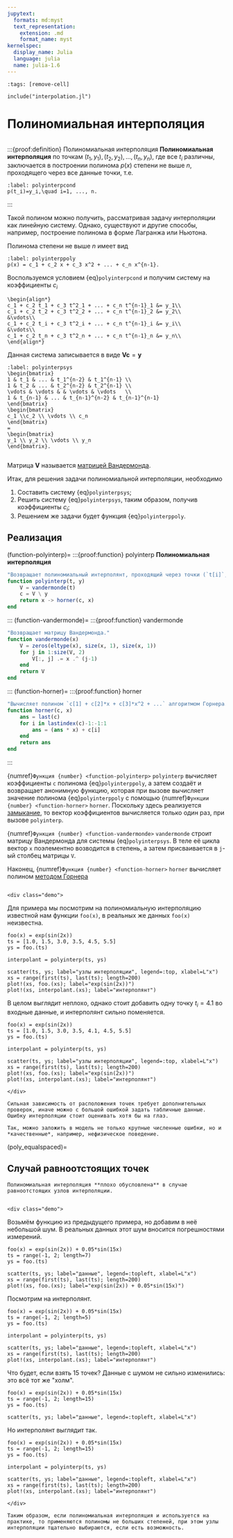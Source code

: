 ```yaml
---
jupytext:
  formats: md:myst
  text_representation:
    extension: .md
    format_name: myst
kernelspec:
  display_name: Julia
  language: julia
  name: julia-1.6
---
```


```{code-cell}
:tags: [remove-cell]

include("interpolation.jl")
```

# Полиномиальная интерполяция

```{index} интерполяция; полиномиальная
```
:::{proof:definition} Полиномиальная интерполяция
**Полиномиальная интерполяция** по точкам $(t_1, y_1), (t_2,y_2), ..., (t_n, y_n)$, где все $t_i$ различны, заключается в построении полинома $p(x)$ степени не выше $n$, проходящего через все данные точки, т.е.

```{math}
:label: polyinterpcond
p(t_i)=y_i,\quad i=1, ..., n.
```
:::

Такой полином можно получить, рассматривая задачу интерполяции как линейную систему. Однако, существуют и другие способы, например, построение полинома в форме Лагранжа или Ньютона.

Полинома степени не выше $n$ имеет вид

```{math}
:label: polyinterppoly
p(x) = c_1 + c_2 x + c_3 x^2 + ... + c_n x^{n-1}.
```

Воспользуемся условием {eq}`polyinterpcond` и получим систему на коэффициенты $c_i$

```{math}
\begin{align*}
c_1 + c_2 t_1 + c_3 t^2_1 + ... + c_n t^{n-1}_1 &= y_1\\
c_1 + c_2 t_2 + c_3 t^2_2 + ... + c_n t^{n-1}_2 &= y_2\\
&\vdots\\
c_1 + c_2 t_i + c_3 t^2_i + ... + c_n t^{n-1}_i &= y_i\\
&\vdots\\
c_1 + c_2 t_n + c_3 t^2_n + ... + c_n t^{n-1}_n &= y_n\\
\end{align*}
```

Данная система записывается в виде $\mathbf{V}\mathbf{c}=\mathbf{y}$

```{math}
:label: polyinterpsys
\begin{bmatrix}
1 & t_1 & ... & t_1^{n-2} & t_1^{n-1} \\
1 & t_2 & ... & t_2^{n-2} & t_2^{n-1} \\
\vdots & \vdots & & \vdots & \vdots   \\
1 & t_{n-1} & ... & t_{n-1}^{n-2} & t_{n-1}^{n-1}
\end{bmatrix}
\begin{bmatrix}
c_1 \\c_2 \\ \vdots \\ c_n
\end{bmatrix}
=
\begin{bmatrix}
y_1 \\ y_2 \\ \vdots \\ y_n
\end{bmatrix}.
```

```{index} матрица; Вандермонда
```
Матрица $\mathbf{V}$ называется [матрицей Вандермонда](https://en.wikipedia.org/wiki/Vandermonde_matrix).

Итак, для решения задачи полиномиальной интерполяции, необходимо

1. Составить систему {eq}`polyinterpsys`;
2. Решить систему {eq}`polyinterpsys`, таким образом, получив коэффициенты $c_i$;
3. Решением же задачи будет функция {eq}`polyinterppoly`. 

## Реализация

(function-polyinterp)=
:::{proof:function} polyinterp
**Полиномиальная интерполяция**
```julia
"Возвращает полиномиальный интерполянт, проходящий через точки (`t[i]`, `y[i]`)."
function polyinterp(t, y)
    V = vandermonde(t)
    c = V \ y
    return x -> horner(c, x)
end
```
:::
(function-vandermonde)=
:::{proof:function} vandermonde
```julia
"Возвращает матрицу Вандермонда."
function vandermonde(x)
    V = zeros(eltype(x), size(x, 1), size(x, 1))
    for j in 1:size(V, 2)
        V[:, j] .= x .^ (j-1)
    end
    return V
end
```
:::
(function-horner)=
:::{proof:function} horner
```julia
"Вычисляет полином `c[1] + c[2]*x + c[3]*x^2 + ...` алгоритмом Горнера."
function horner(c, x)
    ans = last(c)
    for i in lastindex(c)-1:-1:1
        ans = (ans * x) + c[i]
    end
    return ans
end
```
:::

{numref}`Функция {number} <function-polyinterp>` `polyinterp` вычисляет коэффициенты `c` полинома  {eq}`polyinterppoly`, а затем создаёт и возвращает анонимную функцию, которая при вызове вычисляет значение полинома {eq}`polyinterppoly` с помощью {numref}`Функции {number} <function-horner>` `horner`. Поскольку здесь реализуется [замыкание](https://en.wikipedia.org/wiki/Closure_(computer_programming)), то вектор коэффициентов вычисляется только один раз, при вызове `polyinterp`.

{numref}`Функция {number} <function-vandermonde>` `vandermonde` строит матрицу Вандермонда для системы {eq}`polyinterpsys`. В теле её цикла вектор `x` поэлементно возводится в степень, а затем присваивается в `j`-ый столбец матрицы `V`.

Наконец, {numref}`Функция {number} <function-horner>` `horner` вычисляет полином [методом Горнера](https://ru.wikipedia.org/wiki/%D0%A1%D1%85%D0%B5%D0%BC%D0%B0_%D0%93%D0%BE%D1%80%D0%BD%D0%B5%D1%80%D0%B0)


```{proof:demo} Полиномиальная интерполяция
```

```{raw} html
<div class="demo">
```

Для примера мы посмотрим на полиномиальную интерполяцию известной нам функции `foo(x)`, в реальных же данных `foo(x)` неизвестна.

```{code-cell}
foo(x) = exp(sin(2x))
ts = [1.0, 1.5, 3.0, 3.5, 4.5, 5.5]
ys = foo.(ts)

interpolant = polyinterp(ts, ys)

scatter(ts, ys; label="узлы интерполяции", legend=:top, xlabel=L"x")
xs = range(first(ts), last(ts); length=200)
plot!(xs, foo.(xs); label="exp(sin(2x))")
plot!(xs, interpolant.(xs); label="интерполянт")
```

В целом выглядит неплохо, однако стоит добавить одну точку $t_i = 4.1$ во входные данные, и интерполянт сильно поменяется.

```{code-cell}
foo(x) = exp(sin(2x))
ts = [1.0, 1.5, 3.0, 3.5, 4.1, 4.5, 5.5]
ys = foo.(ts)

interpolant = polyinterp(ts, ys)

scatter(ts, ys; label="узлы интерполяции", legend=:top, xlabel=L"x")
xs = range(first(ts), last(ts); length=200)
plot!(xs, foo.(xs); label="exp(sin(2x))")
plot!(xs, interpolant.(xs); label="интерполянт")
```

```{raw} html
</div>
```

```{proof:observation}
Сильная зависимость от расположения точек требует дополнительных проверок, иначе можно с большой ошибкой задать табличные данные. Ошибку интерполяции стоит оценивать хотя бы на глаз.

Так, можно заложить в модель не только крупные численные ошибки, но и *качественные*, например, нефизическое поведение.
```

(poly_equalspaced)=
## Случай равноотстоящих точек

```{proof:proposition}
Полиномиальная интерполяция **плохо обусловлена** в случае равноотстоящих узлов интерполяции.
```

```{proof:demo}
```

```{raw} html
<div class="demo">
```

Возьмём функцию из предыдущего примера, но добавим в неё небольшой шум. В реальных данных этот шум вносится погрешностями измерений.

```{code-cell}
foo(x) = exp(sin(2x)) + 0.05*sin(15x)
ts = range(-1, 2; length=7)
ys = foo.(ts)

scatter(ts, ys; label="данные", legend=:topleft, xlabel=L"x")
xs = range(first(ts), last(ts); length=200)
plot!(xs, foo.(xs); label="exp(sin(2x)) + 0.05*sin(15x)")
```

Посмотрим на интерполянт.

```{code-cell}
foo(x) = exp(sin(2x)) + 0.05*sin(15x)
ts = range(-1, 2; length=5)
ys = foo.(ts)

interpolant = polyinterp(ts, ys)

scatter(ts, ys; label="данные", legend=:topleft, xlabel=L"x")
xs = range(first(ts), last(ts); length=200)
plot!(xs, interpolant.(xs); label="интерполянт")
```

Что будет, если взять 15 точек? Данные с шумом не сильно изменились: это всё тот же "холм".

```{code-cell}
foo(x) = exp(sin(2x)) + 0.05*sin(15x)
ts = range(-1, 2; length=15)
ys = foo.(ts)

scatter(ts, ys; label="данные", legend=:topleft, xlabel=L"x")
```

Но интерполянт выглядит так.

```{code-cell}
foo(x) = exp(sin(2x)) + 0.05*sin(15x)
ts = range(-1, 2; length=15)
ys = foo.(ts)

interpolant = polyinterp(ts, ys)

scatter(ts, ys; label="данные", legend=:topleft, xlabel=L"x")
xs = range(first(ts), last(ts); length=200)
plot!(xs, interpolant.(xs); label="интерполянт")
```

```{raw} html
</div>
```

```{proof:observation}
Таким образом, если полиномиальная интерполяция и используется на практике, то применяются полиномы не больших степеней, при этом узлы интерполяции тщательно выбираются, если есть возможность.
```
